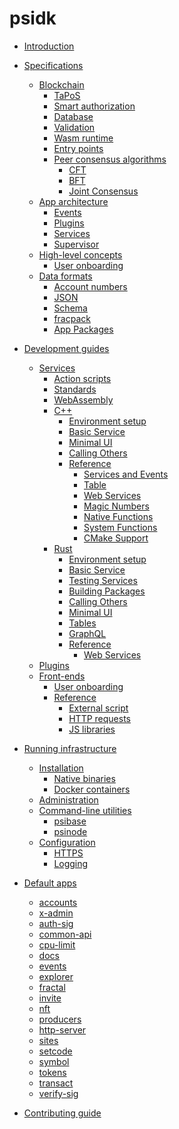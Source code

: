 # psidk

- [Introduction](README.md)

- [Specifications](specifications/README.md)
  - [Blockchain](specifications/blockchain/README.md)
    - [TaPoS](specifications/blockchain/tapos.md)
    - [Smart authorization](specifications/blockchain/smart-authorization.md)
    - [Database](specifications/blockchain/database.md)
    - [Validation](specifications/blockchain/validation.md)
    - [Wasm runtime](specifications/blockchain/wasm-runtime.md)
    - [Entry points](specifications/blockchain/entry-points.md)
    - [Peer consensus algorithms](specifications/blockchain/peer-consensus/README.md)
      - [CFT](specifications/blockchain/peer-consensus/cft.md)
      - [BFT](specifications/blockchain/peer-consensus/bft.md)
      - [Joint Consensus](specifications/blockchain/peer-consensus/joint-consensus.md)
  - [App architecture](specifications/app-architecture/README.md)
    - [Events](specifications/app-architecture/events.md)
    - [Plugins](specifications/app-architecture/plugins.md)
    - [Services](specifications/app-architecture/services.md)
    - [Supervisor](specifications/app-architecture/supervisor.md)
  - [High-level concepts]()
    - [User onboarding](specifications/concepts/user-onboarding.md)
  - [Data formats]()
    - [Account numbers](specifications/data-formats/account-numbers.md)
    - [JSON](specifications/data-formats/json.md)
    - [Schema](specifications/data-formats/schema.md)
    - [fracpack](specifications/data-formats/fracpack.md)
    - [App Packages](specifications/data-formats/package.md)

- [Development guides](development/README.md)
  - [Services](development/services/README.md)
    - [Action scripts](development/services/action-scripts.md)
    - [Standards](development/services/standards.md)
    - [WebAssembly](development/services/webassembly.md)
    - [C++](development/services/cpp-service/README.md)
      - [Environment setup](development/services/cpp-service/setup.md)
      - [Basic Service](development/services/cpp-service/basic/README.md)
      - [Minimal UI](development/services/cpp-service/minimal-ui/README.md)
      - [Calling Others](development/services/cpp-service/calling/README.md)
      - [Reference]()
        - [Services and Events](development/services/cpp-service/reference/services-events.md)
        - [Table](development/services/cpp-service/reference/table.md)
        - [Web Services](development/services/cpp-service/reference/web-services.md)
        - [Magic Numbers](development/services/cpp-service/reference/magic-numbers.md)
        - [Native Functions](development/services/cpp-service/reference/native-functions.md)
        - [System Functions](development/services/cpp-service/reference/system.md)
        - [CMake Support](development/services/cpp-service/reference/cmake.md)
    - [Rust](development/services/rust-service/README.md)
      - [Environment setup](development/services/rust-service/setup.md)
      - [Basic Service](development/services/rust-service/basic/README.md)
      - [Testing Services](development/services/rust-service/testing.md)
      - [Building Packages](development/services/rust-service/package.md)
      - [Calling Others](development/services/rust-service/calling.md)
      - [Minimal UI](development/services/rust-service/minimal-ui.md)
      - [Tables](development/services/rust-service/tables.md)
      - [GraphQL](development/services/rust-service/graphql.md)
      - [Reference]()
        - [Web Services](development/services/rust-service/reference/web-services.md)
  - [Plugins]()
  - [Front-ends](development/front-ends/README.md)
    - [User onboarding]()
    - [Reference]()
      - [External script](development/front-ends/reference/external.md)
      - [HTTP requests](development/front-ends/reference/http-requests.md)
      - [JS libraries](development/front-ends/reference/js-libraries.md)

- [Running infrastructure](run-infrastructure/README.md)
  - [Installation]()
    - [Native binaries]()
    - [Docker containers]()
  - [Administration](run-infrastructure/administration.md)
  - [Command-line utilities](run-infrastructure/cli/README.md)
    - [psibase](run-infrastructure/cli/psibase.md)
    - [psinode](run-infrastructure/cli/psinode.md)
  - [Configuration]()
    - [HTTPS](run-infrastructure/configuration/https.md)
    - [Logging](run-infrastructure/configuration/logging.md)

- [Default apps](default-apps/README.md)
  - [accounts](default-apps/accounts.md)
  - [x-admin](default-apps/x-admin.md)
  - [auth-sig](default-apps/auth-sig.md)
  - [common-api](default-apps/common-api.md)
  - [cpu-limit]()
  - [docs](default-apps/docs.md)
  - [events](default-apps/events.md)
  - [explorer]()
  - [fractal]()
  - [invite](default-apps/invite.md)
  - [nft]()
  - [producers]()
  - [http-server](default-apps/http-server.md)
  - [sites](default-apps/sites.md)
  - [setcode](default-apps/setcode.md)
  - [symbol]()
  - [tokens]()
  - [transact](default-apps/transact.md)
  - [verify-sig]()

- [Contributing guide](contribute/README.md)
